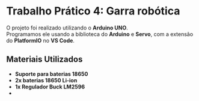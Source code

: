 # Trabalho Prático 4: Garra robótica

O projeto foi realizado utilizando o **Arduino UNO**.  
Programamos ele usando a biblioteca do **Arduino** e **Servo**, com a extensão do **PlatformIO** no **VS Code**.

## Materiais Utilizados
- **Suporte para baterias 18650**  
- **2x baterias 18650 Li-ion**  
- **1x Regulador Buck LM2596**  
- 